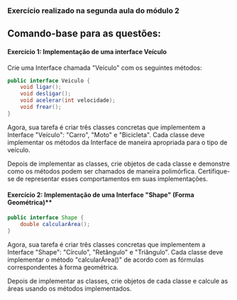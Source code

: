 ### Exercício realizado na segunda aula do módulo 2 

## Comando-base para as questões:

#### Exercício 1: Implementação de uma interface Veículo

Crie uma Interface chamada "Veículo" com os seguintes métodos:

```java
public interface Veiculo {
    void ligar();
    void desligar();
    void acelerar(int velocidade);
    void frear();
}

```

Agora, sua tarefa é criar três classes concretas que implementem a Interface "Veículo": "Carro", "Moto" e "Bicicleta". Cada classe deve implementar os métodos da Interface de maneira apropriada para o tipo de veículo.

Depois de implementar as classes, crie objetos de cada classe e demonstre como os métodos podem ser chamados de maneira polimórfica. Certifique-se de representar esses comportamentos em suas implementações.



#### Exercício 2: Implementação de uma Interface "Shape" (Forma Geométrica)**

```java
public interface Shape {
    double calcularÁrea();
}
```

Agora, sua tarefa é criar três classes concretas que implementem a Interface "Shape": "Círculo", "Retângulo" e "Triângulo". Cada classe deve implementar o método "calcularÁrea()" de acordo com as fórmulas correspondentes à forma geométrica.

Depois de implementar as classes, crie objetos de cada classe e calcule as áreas usando os métodos implementados.

